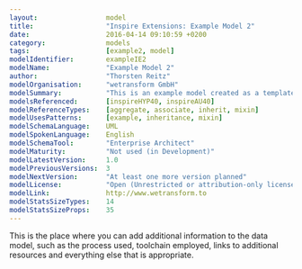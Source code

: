 ```yaml
---
layout:                 model
title:                  "Inspire Extensions: Example Model 2"
date:                   2016-04-14 09:10:59 +0200
category:               models
tags:                   [example2, model]
modelIdentifier:        exampleIE2
modelName:              "Example Model 2"
author:                 "Thorsten Reitz"
modelOrganisation:      "wetransform GmbH"
modelSummary:           "This is an example model created as a template for the real INSPIRE-related Models."
modelsReferenced:       [inspireHYP40, inspireAU40]
modelReferenceTypes:    [aggregate, associate, inherit, mixin]
modelUsesPatterns:      [example, inheritance, mixin]
modelSchemaLanguage:    UML
modelSpokenLanguage:    English
modelSchemaTool:        "Enterprise Architect"
modelMaturity:          "Not used (in Development)"
modelLatestVersion:     1.0
modelPreviousVersions:  3
modelNextVersion:       "At least one more version planned"
modelLicense:           "Open (Unrestricted or attribution-only licenses such as CC-BY, BSD or Apache)"
modelLink:              http://www.wetransform.to
modelStatsSizeTypes:    14
modelStatsSizeProps:    35 
---
```

This is the place where you can add additional information to the data model, such as the process used, toolchain employed, links to additional resources and everything else that is appropriate.